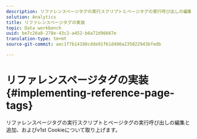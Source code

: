 ```yaml
---
description: リファレンスページタグの実行スクリプトとページタグの実行呼び出しの編集と追加、およびv1st Cookieについて取り上げます。
solution: Analytics
title: リファレンスページタグの実装
topic: Data workbench
uuid: be7c26a8-278e-43c2-a452-b6a72d96667e
translation-type: tm+mt
source-git-commit: aec1f7b14198cdde91f61d490a235022943bfedb

---
```



# リファレンスページタグの実装{#implementing-reference-page-tags}

リファレンスページタグの実行スクリプトとページタグの実行呼び出しの編集と追加、およびv1st Cookieについて取り上げます。

